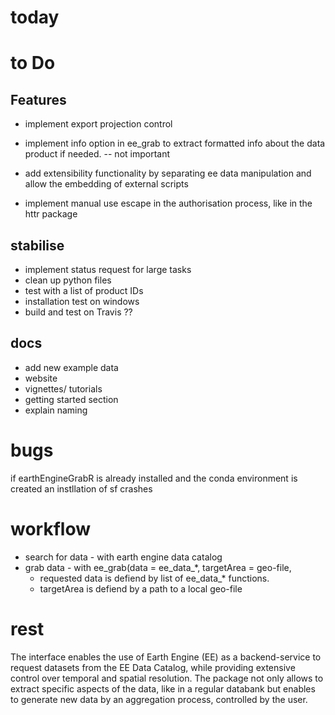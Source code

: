 # today


# to Do

## Features

* implement export projection control

* implement info option in ee_grab to extract formatted info about the data product if needed. -- not important
* add extensibility functionality by separating ee data manipulation and allow the embedding of external scripts
* implement manual use escape in the authorisation process, like in the httr package

## stabilise 

* implement status request for large tasks
* clean up python files
* test with a list of product IDs
* installation test on windows
* build and test on Travis ??

## docs

* add new example data
* website
* vignettes/ tutorials
* getting started section
* explain naming


# bugs

if earthEngineGrabR is already installed and the conda environment is created an instllation of sf crashes



# workflow

* search for data - with earth engine data catalog
* grab data - with ee_grab(data = ee_data_*, targetArea = geo-file, 
  * requested data is defiend by list of ee_data_* functions.
  * targetArea is defiend by a path to a local geo-file
  




# rest


The interface enables the use of Earth Engine (EE) as a backend-service to request datasets from the EE Data Catalog, while providing extensive control over temporal and spatial resolution. The package not only allows to extract specific aspects of the data, like in a regular databank but enables to generate new data by an aggregation process, controlled by the user. 







